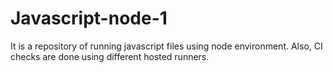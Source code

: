 # Javascript-node-1
It is a repository of running javascript files using node environment. Also, CI checks are done using different hosted runners.
